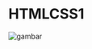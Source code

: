 # HTMLCSS1
![gambar]( {https://github.com/borrrgsw/HTMLCSS1/commit/815b2c68a9f194f7e22d0a0a53c570828ade9a3a} )
